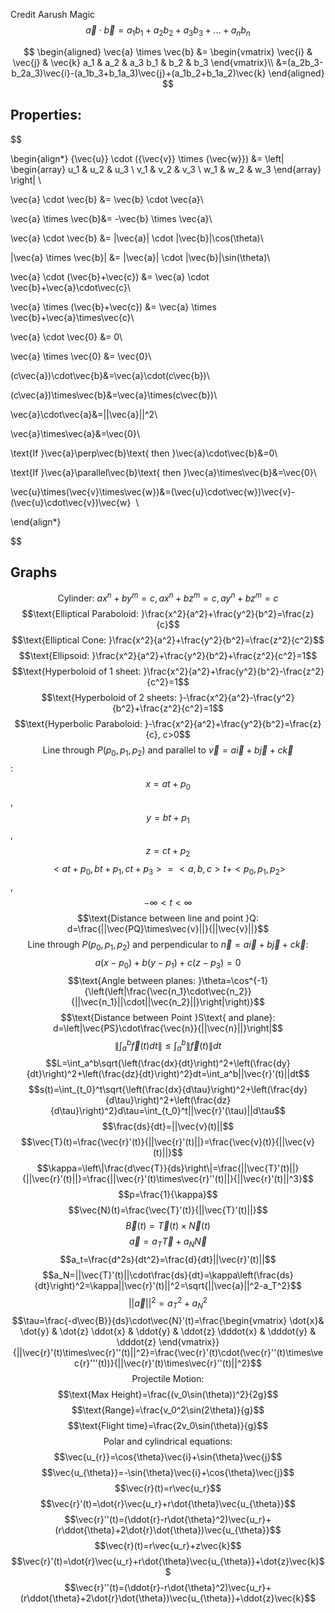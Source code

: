 Credit Aarush Magic
$$\vec{a} \cdot \vec{b} = a_1b_1+a_2b_2+a_3b_3+...+a_nb_n$$

$$
\begin{aligned}
\vec{a} \times \vec{b} &=
\begin{vmatrix} \vec{i} & \vec{j} & \vec{k}
a_1 & a_2 & a_3
b_1 & b_2 & b_3  \end{vmatrix}\\
&=(a_2b_3-b_2a_3)\vec{i}-(a_1b_3+b_1a_3)\vec{j}+(a_1b_2+b_1a_2)\vec{k}
\end{aligned}
$$

## Properties:
$$

\begin{align*}
{\vec{u}} \cdot ({\vec{v}} \times {\vec{w}}) &= 
\left|
\begin{array}
    u_1 & u_2 & u_3 \\
    v_1 & v_2 & v_3 \\
    w_1 & w_2 & w_3 
\end{array}
\right| \\

\vec{a} \cdot \vec{b} &= \vec{b} \cdot \vec{a}\\

\vec{a} \times \vec{b}&= -\vec{b} \times \vec{a}\\

\vec{a} \cdot \vec{b} &= |\vec{a}| \cdot |\vec{b}|\cos(\theta)\\

|\vec{a} \times \vec{b}| &= |\vec{a}| \cdot |\vec{b}|\sin(\theta)\\

\vec{a} \cdot (\vec{b}+\vec{c}) &= \vec{a} \cdot \vec{b}+\vec{a}\cdot\vec{c}\\

\vec{a} \times (\vec{b}+\vec{c}) &= \vec{a} \times \vec{b}+\vec{a}\times\vec{c}\\

\vec{a} \cdot \vec{0} &= 0\\

\vec{a} \times \vec{0} &= \vec{0}\\

(c\vec{a})\cdot\vec{b}&=\vec{a}\cdot(c\vec{b})\\

(c\vec{a})\times\vec{b}&=\vec{a}\times(c\vec{b})\\

\vec{a}\cdot\vec{a}&=||\vec{a}||^2\\

\vec{a}\times\vec{a}&=\vec{0}\\

\text{If }\vec{a}\perp\vec{b}\text{ then }\vec{a}\cdot\vec{b}&=0\\

\text{If }\vec{a}\parallel\vec{b}\text{ then }\vec{a}\times\vec{b}&=\vec{0}\\

\vec{u}\times(\vec{v}\times\vec{w})&=(\vec{u}\cdot\vec{w})\vec{v}-(\vec{u}\cdot\vec{v})\vec{w}  \\

\end{align*}

$$

## Graphs

$$\text{Cylinder: }ax^n+by^m=c,ax^n+bz^m=c,ay^n+bz^m=c$$
$$\text{Elliptical Paraboloid: }\frac{x^2}{a^2}+\frac{y^2}{b^2}=\frac{z}{c}$$
$$\text{Elliptical Cone: }\frac{x^2}{a^2}+\frac{y^2}{b^2}=\frac{z^2}{c^2}$$
$$\text{Ellipsoid: }\frac{x^2}{a^2}+\frac{y^2}{b^2}+\frac{z^2}{c^2}=1$$
$$\text{Hyperboloid of 1 sheet: }\frac{x^2}{a^2}+\frac{y^2}{b^2}-\frac{z^2}{c^2}=1$$
$$\text{Hyperboloid of 2 sheets: }-\frac{x^2}{a^2}-\frac{y^2}{b^2}+\frac{z^2}{c^2}=1$$
$$\text{Hyperbolic Paraboloid: }-\frac{x^2}{a^2}+\frac{y^2}{b^2}=\frac{z}{c}, c>0$$
$$\text{Line through }P(p_0,p_1,p_2)\text{ and parallel to }\vec{v}=a\vec{i}+b\vec{j}+c\vec{k}$$:
$$x=at+p_0$$, $$y=bt+p_1$$, $$z=ct+p_2$$
$$<at+p_0,bt+p_1,ct+p_3>=<a,b,c>t+<p_0,p_1,p_2>$$, $$-\infty<t<\infty$$
$$\text{Distance between line and point }Q: d=\frac{||\vec{PQ}\times\vec{v}||}{||\vec{v}||}$$
$$\text{Line through }P(p_0,p_1,p_2)\text{ and perpendicular to }\vec{n}=a\vec{i}+b\vec{j}+c\vec{k}:$$
$$a(x-p_0)+b(y-p_1)+c(z-p_3)=0$$
$$\text{Angle between planes: }\theta=\cos^{-1}{\left(\left|\frac{\vec{n_1}\cdot\vec{n_2}}{||\vec{n_1}||\cdot||\vec{n_2}||}\right|\right)}$$
$$\text{Distance between Point }S\text{ and plane}: d=\left|\vec{PS}\cdot\frac{\vec{n}}{||\vec{n}||}\right|$$
$$\left\|\int_a^b\vec{f}(t)d{t}\right\|\leq\int_a^b\|\vec{f}(t)\|d{t}$$
$$L=\int_a^b\sqrt{\left(\frac{dx}{dt}\right)^2+\left(\frac{dy}{dt}\right)^2+\left(\frac{dz}{dt}\right)^2}dt=\int_a^b||\vec{r}'(t)||dt$$
$$s(t)=\int_{t_0}^t\sqrt{\left(\frac{dx}{d\tau}\right)^2+\left(\frac{dy}{d\tau}\right)^2+\left(\frac{dz}{d\tau}\right)^2}d\tau=\int_{t_0}^t||\vec{r}'(\tau)||d\tau$$
$$\frac{ds}{dt}=||\vec{v}(t)||$$
$$\vec{T}(t)=\frac{\vec{r}'(t)}{||\vec{r}'(t)||}=\frac{\vec{v}(t)}{||\vec{v}(t)||}$$
$$\kappa=\left\|\frac{d\vec{T}}{ds}\right\|=\frac{||\vec{T}'(t)||}{||\vec{r}'(t)||}=\frac{||\vec{r}'(t)\times\vec{r}''(t)||}{||\vec{r}'(t)||^3}$$
$$p=\frac{1}{\kappa}$$
$$\vec{N}(t)=\frac{\vec{T}'(t)}{||\vec{T}'(t)||}$$
$$\vec{B}(t)=\vec{T}(t)\times\vec{N}(t)$$
$$\vec{a}=a_T\vec{T}+a_N\vec{N}$$
$$a_t=\frac{d^2s}{dt^2}=\frac{d}{dt}||\vec{r}'(t)||$$
$$a_N=||\vec{T}'(t)||\cdot\frac{ds}{dt}=\kappa\left(\frac{ds}{dt}\right)^2=\kappa||\vec{r}'(t)||^2=\sqrt{||\vec{a}||^2-a_T^2}$$
$$||\vec{a}||^2=a_T^2+a_N^2$$
$$\tau=\frac{-d\vec{B}}{ds}\cdot\vec{N}'(t)=\frac{\begin{vmatrix} \dot{x}& \dot{y} & \dot{z}
\ddot{x} & \ddot{y} & \ddot{z}
\dddot{x} & \dddot{y} & \dddot{z}  \end{vmatrix}}{||\vec{r}'(t)\times\vec{r}''(t)||^2}=\frac{\vec{r}'(t)\cdot(\vec{r}''(t)\times\vec{r}'''(t))}{||\vec{r}'(t)\times\vec{r}''(t)||^2}$$
$$\text{Projectile Motion: }$$
$$\text{Max Height}=\frac{(v_0\sin(\theta))^2}{2g}$$
$$\text{Range}=\frac{v_0^2\sin(2\theta)}{g}$$
$$\text{Flight time}=\frac{2v_0\sin(\theta)}{g}$$
$$\text{Polar and cylindrical equations: }$$
$$\vec{u_{r}}=\cos{\theta}\vec{i}+\sin{\theta}\vec{j}$$
$$\vec{u_{\theta}}=-\sin{\theta}\vec{i}+\cos{\theta}\vec{j}$$
$$\vec{r}(t)=r\vec{u_r}$$
$$\vec{r}'(t)=\dot{r}\vec{u_r}+r\dot{\theta}\vec{u_{\theta}}$$
$$\vec{r}''(t)=(\ddot{r}-r\dot{\theta}^2)\vec{u_r}+(r\ddot{\theta}+2\dot{r}\dot{\theta})\vec{u_{\theta}}$$
$$\vec{r}(t)=r\vec{u_r}+z\vec{k}$$
$$\vec{r}'(t)=\dot{r}\vec{u_r}+r\dot{\theta}\vec{u_{\theta}}+\dot{z}\vec{k}$$
$$\vec{r}''(t)=(\ddot{r}-r\dot{\theta}^2)\vec{u_r}+(r\ddot{\theta}+2\dot{r}\dot{\theta})\vec{u_{\theta}}+\ddot{z}\vec{k}$$